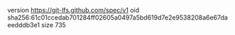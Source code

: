 version https://git-lfs.github.com/spec/v1
oid sha256:61c01ccedab701284ff02605a0497a5bd619d7e2e9538208a6e67daeedddb3e1
size 735
